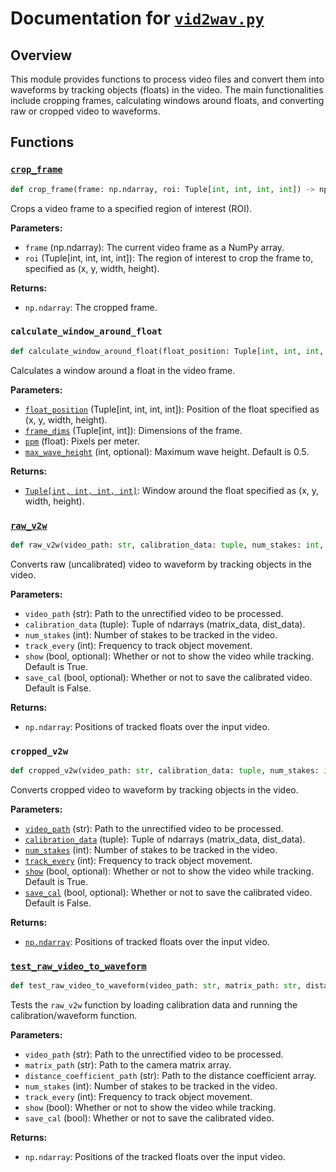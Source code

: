 # Documentation for [`vid2wav.py`](../vidWFT/core/vid2wav.py)

## Overview

This module provides functions to process video files and convert them into waveforms by tracking objects (floats) in the video. The main functionalities include cropping frames, calculating windows around floats, and converting raw or cropped video to waveforms.

## Functions

### [`crop_frame`](../vidWFT/core/vid2wav.py)

```python
def crop_frame(frame: np.ndarray, roi: Tuple[int, int, int, int]) -> np.ndarray:
```

Crops a video frame to a specified region of interest (ROI).

**Parameters:**
- `frame` (np.ndarray): The current video frame as a NumPy array.
- `roi` (Tuple[int, int, int, int]): The region of interest to crop the frame to, specified as (x, y, width, height).

**Returns:**
- `np.ndarray`: The cropped frame.

### `calculate_window_around_float`

```python
def calculate_window_around_float(float_position: Tuple[int, int, int, int], frame_dims: Tuple[int, int], ppm, max_wave_height: int = 0.5) -> Tuple[int, int, int, int]:
```

Calculates a window around a float in the video frame.

**Parameters:**
- [`float_position`](../vidWFT/core/vid2wav.py) (Tuple[int, int, int, int]): Position of the float specified as (x, y, width, height).
- [`frame_dims`](../vidWFT/core/vid2wav.py) (Tuple[int, int]): Dimensions of the frame.
- [`ppm`](../vidWFT/core/vid2wav.py) (float): Pixels per meter.
- [`max_wave_height`](../vidWFT/core/vid2wav.py) (int, optional): Maximum wave height. Default is 0.5.

**Returns:**
- [`Tuple[int, int, int, int]`](../../../../opt/anaconda3/lib/python3.9/typing.py"): Window around the float specified as (x, y, width, height).

### [`raw_v2w`](../vidWFT/core/vid2wav.py)

```python
def raw_v2w(video_path: str, calibration_data: tuple, num_stakes: int, track_every: int, show: bool = True, save_cal: bool = False) -> np.ndarray:
```

Converts raw (uncalibrated) video to waveform by tracking objects in the video.

**Parameters:**
- `video_path` (str): Path to the unrectified video to be processed.
- `calibration_data` (tuple): Tuple of ndarrays (matrix_data, dist_data).
- `num_stakes` (int): Number of stakes to be tracked in the video.
- `track_every` (int): Frequency to track object movement.
- `show` (bool, optional): Whether or not to show the video while tracking. Default is True.
- `save_cal` (bool, optional): Whether or not to save the calibrated video. Default is False.

**Returns:**
- `np.ndarray`: Positions of tracked floats over the input video.

### `cropped_v2w`

```python
def cropped_v2w(video_path: str, calibration_data: tuple, num_stakes: int, track_every: int, show: bool = True, save_cal: bool = False) -> np.ndarray:
```

Converts cropped video to waveform by tracking objects in the video.

**Parameters:**
- [`video_path`](../vidWFT/core/vid2wav.py) (str): Path to the unrectified video to be processed.
- [`calibration_data`](../vidWFT/core/vid2wav.py) (tuple): Tuple of ndarrays (matrix_data, dist_data).
- [`num_stakes`](../vidWFT/core/vid2wav.py) (int): Number of stakes to be tracked in the video.
- [`track_every`](../vidWFT/core/vid2wav.py) (int): Frequency to track object movement.
- [`show`](../vidWFT/core/vid2wav.py) (bool, optional): Whether or not to show the video while tracking. Default is True.
- [`save_cal`](../vidWFT/core/vid2wav.py) (bool, optional): Whether or not to save the calibrated video. Default is False.

**Returns:**
- [`np.ndarray`](../../../../opt/anaconda3/lib/python3.9/site-packages/numpy/__init__.py"): Positions of tracked floats over the input video.

### [`test_raw_video_to_waveform`](../vidWFT/core/vid2wav.py)

```python
def test_raw_video_to_waveform(video_path: str, matrix_path: str, distance_coefficient_path: str, num_stakes: int, track_every: int, show: bool, save_cal: bool) -> np.ndarray:
```

Tests the `raw_v2w` function by loading calibration data and running the calibration/waveform function.

**Parameters:**
- `video_path` (str): Path to the unrectified video to be processed.
- `matrix_path` (str): Path to the camera matrix array.
- `distance_coefficient_path` (str): Path to the distance coefficient array.
- `num_stakes` (int): Number of stakes to be tracked in the video.
- `track_every` (int): Frequency to track object movement.
- `show` (bool): Whether or not to show the video while tracking.
- `save_cal` (bool): Whether or not to save the calibrated video.

**Returns:**
- `np.ndarray`: Positions of the tracked floats over the input video.
